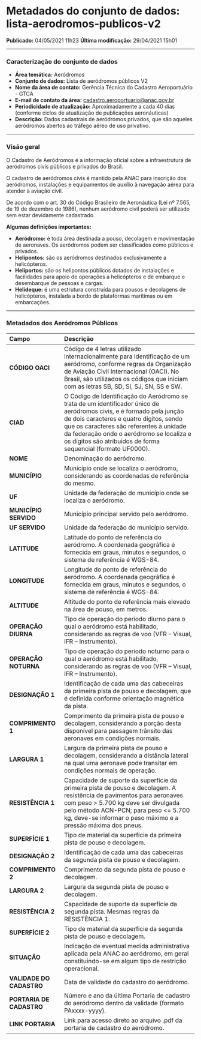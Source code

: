 # Metadados do conjunto de dados: lista-aerodromos-publicos-v2

**Publicado:** 04/05/2021 11h23
**Última modificação:** 29/04/2021 15h01

---

### Caracterização do conjunto de dados

- **Área temática:** Aeródromos
- **Conjunto de dados:** Lista de aeródromos públicos V2
- **Nome da área de contato:** Gerência Técnica do Cadastro Aeroportuário - GTCA
- **E-mail de contato da área:** cadastro.aeroportuario@anac.gov.br
- **Periodicidade de atualização:** Aproximadamente a cada 40 dias (conforme ciclos de atualização de publicações aeronáuticas)
- **Descrição:** Dados cadastrais de aeródromos privados, que são aqueles aeródromos abertos ao tráfego aéreo de uso privativo.

---

### Visão geral

O Cadastro de Aeródromos é a informação oficial sobre a infraestrutura de aeródromos civis públicos e privados do Brasil.

O cadastro de aeródromos civis é mantido pela ANAC para inscrição dos aeródromos, instalações e equipamentos de auxílio à navegação aérea para atender à aviação civil.

De acordo com o art. 30 do Código Brasileiro de Aeronáutica (Lei nº 7.565, de 19 de dezembro de 1986), nenhum aeródromo civil poderá ser utilizado sem estar devidamente cadastrado.

**Algumas definições importantes:**

- **Aeródromo:** é toda área destinada a pouso, decolagem e movimentação de aeronaves. Os aeródromos podem ser classificados como públicos e privados.
- **Helipontos:** são os aeródromos destinados exclusivamente a helicópteros.
- **Heliportos:** são os helipontos públicos dotados de instalações e facilidades para apoio de operações a helicópteros e de embarque e desembarque de pessoas e cargas.
- **Helideque:** é uma estrutura construída para pousos e decolagens de helicópteros, instalada a bordo de plataformas marítimas ou em embarcações.

---

### Metadados dos Aeródromos Públicos

| Campo                    | Descrição                                                                                                                                                                                                                                                                                                                |
| :----------------------- | :----------------------------------------------------------------------------------------------------------------------------------------------------------------------------------------------------------------------------------------------------------------------------------------------------------------------- |
| **CÓDIGO OACI**          | Código de 4 letras utilizado internacionalmente para identificação de um aeródromo, conforme regras da Organização de Aviação Civil Internacional (OACI). No Brasil, são utilizados os códigos que iniciam com as letras SB, SD, SI, SJ, SN, SS e SW.                                                                    |
| **CIAD**                 | O Código de Identificação do Aeródromo se trata de um identificador único de aeródromos civis, e é formado pela junção de dois caracteres e quatro dígitos, sendo que os caracteres são referentes à unidade da federação onde o aeródromo se localiza e os dígitos são atribuídos de forma sequencial (formato UF0000). |
| **NOME**                 | Denominação do aeródromo.                                                                                                                                                                                                                                                                                                |
| **MUNICÍPIO**            | Município onde se localiza o aeródromo, considerando as coordenadas de referência do mesmo.                                                                                                                                                                                                                              |
| **UF**                   | Unidade da federação do município onde se localiza o aeródromo.                                                                                                                                                                                                                                                          |
| **MUNICÍPIO SERVIDO**    | Município principal servido pelo aeródromo.                                                                                                                                                                                                                                                                              |
| **UF SERVIDO**           | Unidade da federação do município servido.                                                                                                                                                                                                                                                                               |
| **LATITUDE**             | Latitude do ponto de referência do aeródromo. A coordenada geográfica é fornecida em graus, minutos e segundos, o sistema de referência é WGS-84.                                                                                                                                                                        |
| **LONGITUDE**            | Longitude do ponto de referência do aeródromo. A coordenada geográfica é fornecida em graus, minutos e segundos, o sistema de referência é WGS-84.                                                                                                                                                                       |
| **ALTITUDE**             | Altitude do ponto de referência mais elevado na área de pouso, em metros.                                                                                                                                                                                                                                                |
| **OPERAÇÃO DIURNA**      | Tipo de operação do período diurno para o qual o aeródromo está habilitado, considerando as regras de voo (VFR – Visual, IFR – Instrumento).                                                                                                                                                                             |
| **OPERAÇÃO NOTURNA**     | Tipo de operação do período noturno para o qual o aeródromo está habilitado, considerando as regras de voo (VFR – Visual, IFR – Instrumento).                                                                                                                                                                            |
| **DESIGNAÇÃO 1**         | Identificação de cada uma das cabeceiras da primeira pista de pouso e decolagem, que é definida conforme orientação magnética da pista.                                                                                                                                                                                  |
| **COMPRIMENTO 1**        | Comprimento da primeira pista de pouso e decolagem, considerando a porção desta disponível para passagem trânsito das aeronaves em condições normais.                                                                                                                                                                    |
| **LARGURA 1**            | Largura da primeira pista de pouso e decolagem, considerando a distância lateral na qual uma aeronave pode transitar em condições normais de operação.                                                                                                                                                                   |
| **RESISTÊNCIA 1**        | Capacidade de suporte da superfície da primeira pista de pouso e decolagem. A resistência de pavimentos para aeronaves com peso > 5.700 kg deve ser divulgada pelo método ACN-PCN; para peso <= 5.700 kg, deve-se informar o peso máximo e a pressão máxima dos pneus.                                                   |
| **SUPERFÍCIE 1**         | Tipo de material da superfície da primeira pista de pouso e decolagem.                                                                                                                                                                                                                                                   |
| **DESIGNAÇÃO 2**         | Identificação de cada uma das cabeceiras da segunda pista de pouso e decolagem.                                                                                                                                                                                                                                          |
| **COMPRIMENTO 2**        | Comprimento da segunda pista de pouso e decolagem.                                                                                                                                                                                                                                                                       |
| **LARGURA 2**            | Largura da segunda pista de pouso e decolagem.                                                                                                                                                                                                                                                                           |
| **RESISTÊNCIA 2**        | Capacidade de suporte da superfície da segunda pista. Mesmas regras da RESISTÊNCIA 1.                                                                                                                                                                                                                                    |
| **SUPERFÍCIE 2**         | Tipo de material da superfície da segunda pista de pouso e decolagem.                                                                                                                                                                                                                                                    |
| **SITUAÇÃO**             | Indicação de eventual medida administrativa aplicada pela ANAC ao aeródromo, em geral constituindo-se em algum tipo de restrição operacional.                                                                                                                                                                            |
| **VALIDADE DO CADASTRO** | Data de validade do cadastro do aeródromo.                                                                                                                                                                                                                                                                               |
| **PORTARIA DE CADASTRO** | Número e ano da última Portaria de cadastro do aeródromo dentro da validade (formato PAxxxx-yyyy).                                                                                                                                                                                                                       |
| **LINK PORTARIA**        | Link para acesso direto ao arquivo .pdf da portaria de cadastro do aeródromo.                                                                                                                                                                                                                                            |
